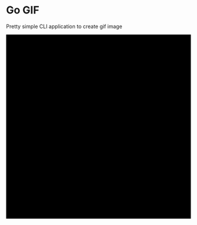 # Go GIF
Pretty simple CLI application to create gif image
<p align="center"><img src="rgb.gif"></p>